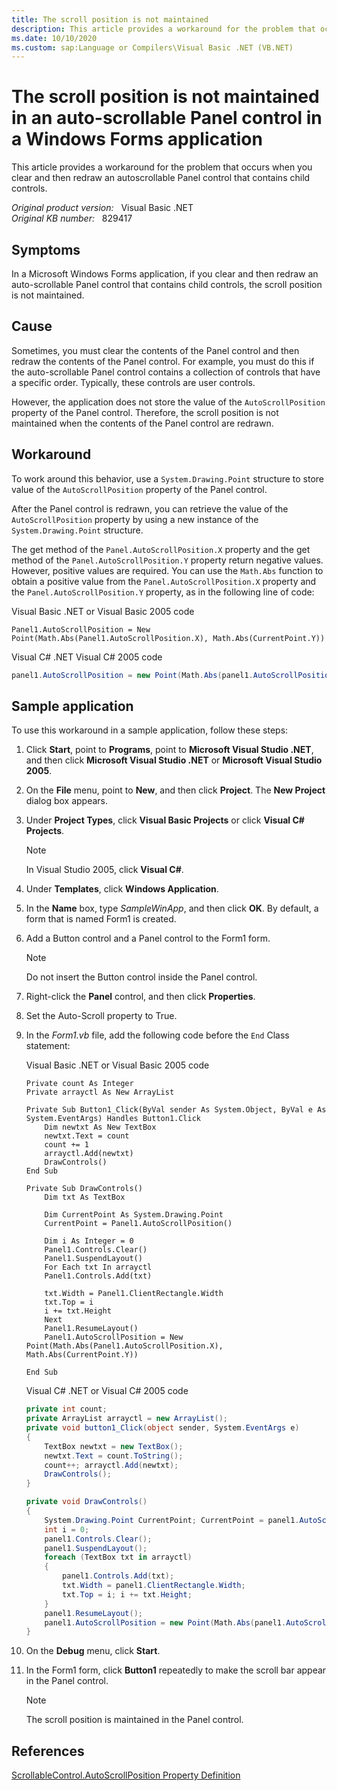 ```yaml
---
title: The scroll position is not maintained
description: This article provides a workaround for the problem that occurs when you clear and then redraw an auto-scrollable Panel control that contains child controls.
ms.date: 10/10/2020
ms.custom: sap:Language or Compilers\Visual Basic .NET (VB.NET)
---
```

# The scroll position is not maintained in an auto-scrollable Panel control in a Windows Forms application

This article provides a workaround for the problem that occurs when you clear and then redraw an autoscrollable Panel control that contains child controls.

_Original product version:_ &nbsp; Visual Basic .NET  
_Original KB number:_ &nbsp; 829417

## Symptoms

In a Microsoft Windows Forms application, if you clear and then redraw an auto-scrollable Panel control that contains child controls, the scroll position is not maintained.

## Cause

Sometimes, you must clear the contents of the Panel control and then redraw the contents of the Panel control. For example, you must do this if the auto-scrollable Panel control contains a collection of controls that have a specific order. Typically, these controls are user controls.

However, the application does not store the value of the `AutoScrollPosition` property of the Panel control. Therefore, the scroll position is not maintained when the contents of the Panel control are redrawn.

## Workaround

To work around this behavior, use a `System.Drawing.Point` structure to store value of the `AutoScrollPosition` property of the Panel control.

After the Panel control is redrawn, you can retrieve the value of the `AutoScrollPosition` property by using a new instance of the `System.Drawing.Point` structure.

The get method of the `Panel.AutoScrollPosition.X` property and the get method of the `Panel.AutoScrollPosition.Y` property return negative values. However, positive values are required. You can use the `Math.Abs` function to obtain a positive value from the `Panel.AutoScrollPosition.X` property and the `Panel.AutoScrollPosition.Y` property, as in the following line of code:

Visual Basic .NET or Visual Basic 2005 code

```vbnet
Panel1.AutoScrollPosition = New Point(Math.Abs(Panel1.AutoScrollPosition.X), Math.Abs(CurrentPoint.Y))
```

Visual C# .NET Visual C# 2005 code

```csharp
panel1.AutoScrollPosition = new Point(Math.Abs(panel1.AutoScrollPosition.X), Math.Abs(CurrentPoint.Y));
```

## Sample application

To use this workaround in a sample application, follow these steps:

1. Click **Start**, point to **Programs**, point to **Microsoft Visual Studio .NET**, and then click **Microsoft Visual Studio .NET** or **Microsoft Visual Studio 2005**.
2. On the **File** menu, point to **New**, and then click **Project**. The **New Project** dialog box appears.
3. Under **Project Types**, click **Visual Basic Projects** or click **Visual C# Projects**.

   > [!NOTE]
   > In Visual Studio 2005, click **Visual C#**.

4. Under **Templates**, click **Windows Application**.
5. In the **Name** box, type *SampleWinApp*, and then click **OK**. By default, a form that is named Form1 is created.
6. Add a Button control and a Panel control to the Form1 form.

   > [!NOTE]
   > Do not insert the Button control inside the Panel control.

7. Right-click the **Panel** control, and then click **Properties**.
8. Set the Auto-Scroll property to True.
9. In the *Form1.vb* file, add the following code before the `End` Class statement:

    Visual Basic .NET or Visual Basic 2005 code

    ```vbnet
    Private count As Integer
    Private arrayctl As New ArrayList

    Private Sub Button1_Click(ByVal sender As System.Object, ByVal e As System.EventArgs) Handles Button1.Click
        Dim newtxt As New TextBox
        newtxt.Text = count
        count += 1
        arrayctl.Add(newtxt)
        DrawControls()
    End Sub

    Private Sub DrawControls()
        Dim txt As TextBox

        Dim CurrentPoint As System.Drawing.Point
        CurrentPoint = Panel1.AutoScrollPosition()

        Dim i As Integer = 0
        Panel1.Controls.Clear()
        Panel1.SuspendLayout()
        For Each txt In arrayctl
        Panel1.Controls.Add(txt)

        txt.Width = Panel1.ClientRectangle.Width
        txt.Top = i
        i += txt.Height
        Next
        Panel1.ResumeLayout()
        Panel1.AutoScrollPosition = New Point(Math.Abs(Panel1.AutoScrollPosition.X), Math.Abs(CurrentPoint.Y))

    End Sub
    ```

    Visual C# .NET or Visual C# 2005 code

    ```csharp
    private int count;
    private ArrayList arrayctl = new ArrayList();
    private void button1_Click(object sender, System.EventArgs e)
    {
        TextBox newtxt = new TextBox();
        newtxt.Text = count.ToString();
        count++; arrayctl.Add(newtxt);
        DrawControls();
    }

    private void DrawControls()
    {
        System.Drawing.Point CurrentPoint; CurrentPoint = panel1.AutoScrollPosition;
        int i = 0;
        panel1.Controls.Clear();
        panel1.SuspendLayout();
        foreach (TextBox txt in arrayctl)
        {
            panel1.Controls.Add(txt);
            txt.Width = panel1.ClientRectangle.Width;
            txt.Top = i; i += txt.Height;
        }
        panel1.ResumeLayout();
        panel1.AutoScrollPosition = new Point(Math.Abs(panel1.AutoScrollPosition.X), Math.Abs(CurrentPoint.Y));
    }
    ```

10. On the **Debug** menu, click **Start**.
11. In the Form1 form, click **Button1** repeatedly to make the scroll bar appear in the Panel control.

    > [!NOTE]
    > The scroll position is maintained in the Panel control.

## References

[ScrollableControl.AutoScrollPosition Property Definition](/dotnet/api/system.windows.forms.scrollablecontrol.autoscrollposition)
